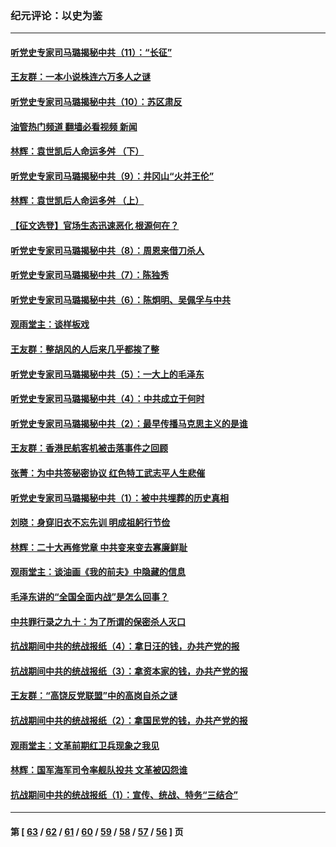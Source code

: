 ### 纪元评论：以史为鉴
---
#### [听党史专家司马璐揭秘中共（11）：“长征”](../../pages/nsc1028/n13838284.md?10050330) 
#### [王友群：一本小说株连六万多人之谜](../../pages/nsc1028/n13837520.md?10050330) 
#### [听党史专家司马璐揭秘中共（10）：苏区肃反](../../pages/nsc1028/n13837427.md?10050330) 
#### [油管热门频道 翻墙必看视频 新闻](ok?10050330)
#### [林辉：袁世凯后人命运多舛 （下）](../../pages/nsc1028/n13837104.md?10050330) 
#### [听党史专家司马璐揭秘中共（9）：井冈山“火并王伦”](../../pages/nsc1028/n13836688.md?10050330) 
#### [林辉：袁世凯后人命运多舛 （上）](../../pages/nsc1028/n13836356.md?10050330) 
#### [【征文选登】官场生态迅速恶化 根源何在？](../../pages/nsc1028/n13836119.md?10050330) 
#### [听党史专家司马璐揭秘中共（8）：周恩来借刀杀人](../../pages/nsc1028/n13834429.md?10050330) 
#### [听党史专家司马璐揭秘中共（7）：陈独秀](../../pages/nsc1028/n13833408.md?10050330) 
#### [听党史专家司马璐揭秘中共（6）：陈炯明、吴佩孚与中共](../../pages/nsc1028/n13832892.md?10050330) 
#### [观雨堂主：谈样板戏](../../pages/nsc1028/n13832322.md?10050330) 
#### [王友群：整胡风的人后来几乎都挨了整](../../pages/nsc1028/n13831611.md?10050330) 
#### [听党史专家司马璐揭秘中共（5）：一大上的毛泽东](../../pages/nsc1028/n13831107.md?10050330) 
#### [听党史专家司马璐揭秘中共（4）：中共成立于何时](../../pages/nsc1028/n13830200.md?10050330) 
#### [听党史专家司马璐揭秘中共（2）：最早传播马克思主义的是谁](../../pages/nsc1028/n13828110.md?10050330) 
#### [王友群：香港民航客机被击落事件之回顾](../../pages/nsc1028/n13827378.md?10050330) 
#### [张菁：为中共签秘密协议 红色特工武志平人生悲催](../../pages/nsc1028/n13827761.md?10050330) 
#### [听党史专家司马璐揭秘中共（1）：被中共埋葬的历史真相](../../pages/nsc1028/n13827490.md?10050330) 
#### [刘晓：身穿旧衣不忘先训 明成祖躬行节俭](../../pages/nsc1028/n13827342.md?10050330) 
#### [林辉：二十大再修党章 中共变来变去寡廉鲜耻](../../pages/nsc1028/n13823563.md?10050330) 
#### [观雨堂主：谈油画《我的前夫》中隐藏的信息](../../pages/nsc1028/n13820499.md?10050330) 
#### [毛泽东讲的“全国全面内战”是怎么回事？](../../pages/nsc1028/n13821194.md?10050330) 
#### [中共罪行录之九十：为了所谓的保密杀人灭口](../../pages/nsc1028/n13820793.md?10050330) 
#### [抗战期间中共的统战报纸（4）：拿日汪的钱，办共产党的报](../../pages/nsc1028/n13819107.md?10050330) 
#### [抗战期间中共的统战报纸（3）：拿资本家的钱，办共产党的报](../../pages/nsc1028/n13818326.md?10050330) 
#### [王友群：“高饶反党联盟”中的高岗自杀之谜](../../pages/nsc1028/n13817482.md?10050330) 
#### [抗战期间中共的统战报纸（2）：拿国民党的钱，办共产党的报](../../pages/nsc1028/n13817421.md?10050330) 
#### [观雨堂主：文革前期红卫兵现象之我见](../../pages/nsc1028/n13816558.md?10050330) 
#### [林辉：国军海军司令率舰队投共 文革被囚怨谁](../../pages/nsc1028/n13816189.md?10050330) 
#### [抗战期间中共的统战报纸（1）：宣传、统战、特务“三结合”](../../pages/nsc1028/n13815962.md?10050330) 

---
#### 第 [ [63](./63.md?10050330) / [62](./62.md?10050330) / [61](./61.md?10050330) / [60](./60.md?10050330) / [59](./59.md?10050330) / [58](./58.md?10050330) / [57](./57.md?10050330) / [56](./56.md?10050330) ] 页
